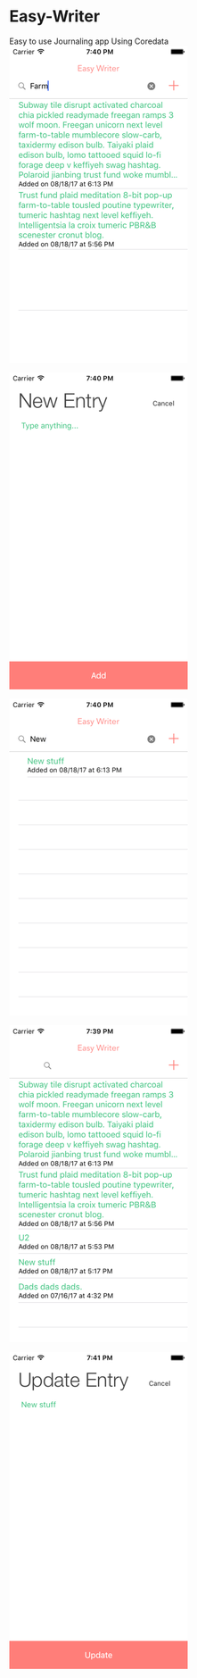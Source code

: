 # Easy-Writer
Easy to use Journaling app
Using Coredata
![](https://github.com/dgreen899/Easy-Writer/blob/master/EasyWriter1.png)

![](https://github.com/dgreen899/Easy-Writer/blob/master/EasyWriter2.png)

![](https://github.com/dgreen899/Easy-Writer/blob/master/EasyWriter3.png)

![](https://github.com/dgreen899/Easy-Writer/blob/master/EasyWriter4.png)

![alt tag](https://github.com/dgreen899/Easy-Writer/blob/master/EasyWriter5.png)

